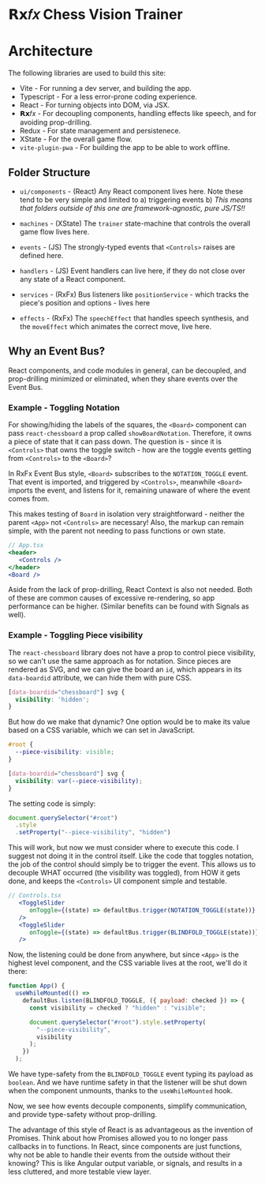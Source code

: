 # 𝗥𝘅𝑓𝑥 Chess Vision Trainer

# Architecture

The following libraries are used to build this site:

- Vite - For running a dev server, and building the app.
- Typescript - For a less error-prone coding experience.
- React - For turning objects into DOM, via JSX.
- 𝗥𝘅𝑓𝑥 - For decoupling components, handling effects like speech, and for avoiding prop-drilling.
- Redux - For state management and persistenece.
- XState - For the overall game flow.
- `vite-plugin-pwa` - For building the app to be able to work offline.

## Folder Structure

- `ui/components` - (React) Any React component lives here. Note these tend to be very simple and limited to a) triggering events b)  _This means that folders outside of this one are framework-agnostic, pure JS/TS!!_

- `machines` - (XState) The `trainer` state-machine that controls the overall game flow lives here.

- `events` - (JS) The strongly-typed events that `<Controls>` raises are defined here.

- `handlers` - (JS) Event handlers can live here, if they do not close over any state of a React component.

- `services` - (RxFx) Bus listeners like `positionService` - which tracks the piece's position and options - lives here

- `effects` - (RxFx) The `speechEffect` that handles speech synthesis, and the `moveEffect` which animates the correct move, live here.


## Why an Event Bus?
React components, and code modules in general, can be decoupled, and prop-drilling minimized or eliminated, when they share events over the Event Bus.

### Example - Toggling Notation

For showing/hiding the labels of the squares, the `<Board>` component can pass `react-chessboard` a prop called `showBoardNotation`. Therefore, it owns a piece of state that it can pass down. The question is - since it is `<Controls>` that owns the toggle switch - how are the toggle events getting from `<Controls>` to the `<Board>`?

In RxFx Event Bus style, `<Board>` subscribes to the `NOTATION_TOGGLE` event. That event is imported, and triggered by `<Controls>`, meanwhile `<Board>` imports the event, and listens for it, remaining unaware of where the event comes from. 

This makes testing of `Board` in isolation very straightforward - neither the parent `<App>` not `<Controls>` are necessary! Also, the markup can remain simple, with the parent not needing to pass functions or own state.

```jsx
// App.tsx
<header>
   <Controls />
</header>
<Board />

```

Aside from the lack of prop-drilling, React Context is also not needed. Both of these are common causes of excessive re-rendering, so app performance can be higher. (Similar benefits can be found with Signals as well).

### Example - Toggling Piece visibility

The `react-chessboard` library does not have a prop to control piece visibility, so we can't use the same approach as for notation. Since pieces are rendered as SVG, and we can give the board an `id`, which appears in its `data-boardid` attribute, we can hide them with pure CSS.

```css
[data-boardid="chessboard"] svg {
  visibility: 'hidden';
}
```

But how do we make that dynamic? One option would be to make its value based on a CSS variable, which we can set in JavaScript.

```css
#root {
  --piece-visibility: visible;
}

[data-boardid="chessboard"] svg {
  visibility: var(--piece-visibility);
}
```

The setting code is simply:
```js
document.querySelector("#root")
  .style
  .setProperty("--piece-visibility", "hidden")
```

This will work, but now we must consider where to execute this code. I suggest not doing it in the control itself. Like the code that toggles notation, the job of the control should simply be to trigger the event. This allows us to decouple WHAT occurred (the visibility was toggled), from HOW it gets done, and keeps the `<Controls>` UI component simple and testable.

```jsx
// Controls.tsx
   <ToggleSlider
      onToggle={(state) => defaultBus.trigger(NOTATION_TOGGLE(state))}
   />
   <ToggleSlider
      onToggle={(state) => defaultBus.trigger(BLINDFOLD_TOGGLE(state))}
   />
```

Now, the listening could be done from anywhere, but since `<App>` is the highest level component, and the CSS variable lives at the root, we'll do it there:

```jsx
function App() {
  useWhileMounted(() =>
    defaultBus.listen(BLINDFOLD_TOGGLE, ({ payload: checked }) => {
      const visibility = checked ? "hidden" : "visible";

      document.querySelector("#root").style.setProperty(
        "--piece-visibility",
        visibility
      );
    })
  );
```

We have type-safety from the `BLINDFOLD_TOGGLE` event typing its payload as `boolean`. And we have runtime safety in that the listener will be shut down when the component unmounts, thanks to the `useWhileMounted` hook.

Now, we see how events decouple components, simplify communication, and provide type-safety without prop-drilling. 

The advantage of this style of React is as advantageous as the invention of Promises. Think about how Promises allowed you to no longer pass callbacks in to functions. In React, since components are just functions, why not be able to handle their events from the outside without their knowing? This is like Angular output variable, or signals, and results in a less cluttered, and more testable view layer.

